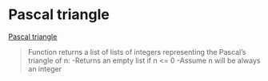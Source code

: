 # Pascal triangle
[Pascal triangle](https://github.com/theChosenDevop/alx-interview/blob/master/0x00-pascal_triangle/0-pascal_triangle.py)
> Function returns a list of lists of integers representing the Pascal’s triangle of n:
> -Returns an empty list if n <= 0
> -Assume n will be always an integer
